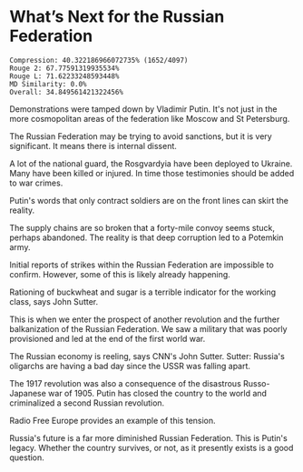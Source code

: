 # What’s Next for the Russian Federation

```
Compression: 40.322186966072735% (1652/4097)
Rouge 2: 67.77591319935534%
Rouge L: 71.62233248593448%
MD Similarity: 0.0%
Overall: 34.849561421322456%
```

Demonstrations were tamped down by Vladimir Putin. It's not just in the more cosmopolitan areas of the federation like Moscow and St Petersburg.

The Russian Federation may be trying to avoid sanctions, but it is very significant. It means there is internal dissent.

A lot of the national guard, the Rosgvardyia have been deployed to Ukraine. Many have been killed or injured. In time those testimonies should be added to war crimes.

Putin's words that only contract soldiers are on the front lines can skirt the reality.

The supply chains are so broken that a forty-mile convoy seems stuck, perhaps abandoned. The reality is that deep corruption led to a Potemkin army.

Initial reports of strikes within the Russian Federation are impossible to confirm. However, some of this is likely already happening.

Rationing of buckwheat and sugar is a terrible indicator for the working class, says John Sutter.

This is when we enter the prospect of another revolution and the further balkanization of the Russian Federation. We saw a military that was poorly provisioned and led at the end of the first world war.

The Russian economy is reeling, says CNN's John Sutter. Sutter: Russia's oligarchs are having a bad day since the USSR was falling apart.

The 1917 revolution was also a consequence of the disastrous Russo-Japanese war of 1905. Putin has closed the country to the world and criminalized a second Russian revolution.

Radio Free Europe provides an example of this tension.

Russia's future is a far more diminished Russian Federation. This is Putin's legacy. Whether the country survives, or not, as it presently exists is a good question.
